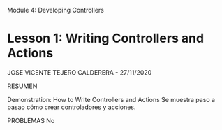 ﻿Module 4: Developing Controllers
# Lesson 1: Writing Controllers and Actions



JOSE VICENTE TEJERO CALDERERA - 27/11/2020

RESUMEN

Demonstration: How to Write Controllers and Actions
Se muestra paso a pasao cómo crear controladores y acciones.

PROBLEMAS
No